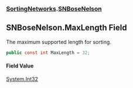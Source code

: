 ### [SortingNetworks](SortingNetworks.md 'SortingNetworks').[SNBoseNelson](SortingNetworks.SNBoseNelson.md 'SortingNetworks.SNBoseNelson')

## SNBoseNelson.MaxLength Field

The maximum supported length for sorting.

```csharp
public const int MaxLength = 32;
```

#### Field Value
[System.Int32](https://docs.microsoft.com/en-us/dotnet/api/System.Int32 'System.Int32')